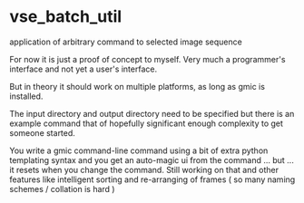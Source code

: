 # vse_batch_util
application of arbitrary command to selected image sequence

For now it is just a proof of concept to myself.  Very much a programmer's interface and not yet a user's interface.

But in theory it should work on multiple platforms, as long as gmic is installed.

The input directory and output directory need to be specified but there is an example command that of hopefully significant enough complexity to get someone started.

You write a gmic command-line command using a bit of extra python templating syntax and you get an auto-magic ui from the command ... but ... it resets when you change the command.  Still working on that and other features like intelligent sorting and re-arranging of frames ( so many naming schemes / collation is hard )

